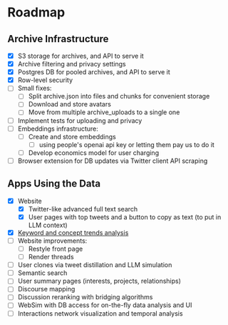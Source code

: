 # Roadmap

## Archive Infrastructure

- [x] S3 storage for archives, and API to serve it
- [x] Archive filtering and privacy settings
- [x] Postgres DB for pooled archives, and API to serve it
- [x] Row-level security
- [ ] Small fixes:
  - [ ] Split archive.json into files and chunks for convenient storage
  - [ ] Download and store avatars
  - [ ] Move from multiple archive_uploads to a single one
- [ ] Implement tests for uploading and privacy
- [ ] Embeddings infrastructure:
  - [ ] Create and store embeddings
    - [ ] using people's openai api key or letting them pay us to do it
  - [ ] Develop economics model for user charging
- [ ] Browser extension for DB updates via Twitter client API scraping

## Apps Using the Data

- [x] Website
  - [x] Twitter-like advanced full text search
  - [x] User pages with top tweets and a button to copy as text (to put in LLM context)
- [x] [Keyword and concept trends analysis ](https://labs-community-archive.streamlit.app/)
- [ ] Website improvements:
  - [ ] Restyle front page
  - [ ] Render threads
- [ ] User clones via tweet distillation and LLM simulation
- [ ] Semantic search
- [ ] User summary pages (interests, projects, relationships)
- [ ] Discourse mapping
- [ ] Discussion reranking with bridging algorithms
- [ ] WebSim with DB access for on-the-fly data analysis and UI
- [ ] Interactions network visualization and temporal analysis
